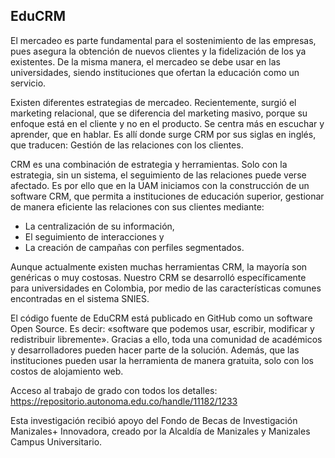 ## EduCRM

El mercadeo es parte fundamental para el sostenimiento de las empresas, pues asegura la obtención de nuevos clientes y la fidelización de los ya existentes. De la misma manera, el mercadeo se debe usar en las universidades, siendo instituciones que ofertan la educación como un servicio.

Existen diferentes estrategias de mercadeo. Recientemente, surgió el marketing relacional, que se diferencia del marketing masivo, porque su enfoque está en el cliente y no en el producto. Se centra más en escuchar y aprender, que en hablar. Es allí donde surge CRM por sus siglas en inglés, que traducen: Gestión de las relaciones con los clientes. 

CRM es una combinación de estrategia y herramientas. Solo con la estrategia, sin un sistema, el seguimiento de las relaciones puede verse afectado. Es por ello que en la UAM iniciamos con la construcción de un software CRM, que permita a instituciones de educación superior, gestionar de manera eficiente las relaciones con sus clientes mediante:  

- La centralización de su información, 
- El seguimiento de interacciones y 
- La creación de campañas con perfiles segmentados. 

Aunque actualmente existen muchas herramientas CRM, la mayoría son genéricas o muy costosas. Nuestro CRM se desarrolló específicamente para universidades en Colombia, por medio de las características comunes encontradas en el sistema SNIES.

El código fuente de EduCRM está publicado en GitHub como un software Open Source. Es decir: «software que podemos usar, escribir, modificar y redistribuir libremente». Gracias a ello, toda una comunidad de académicos y desarrolladores pueden hacer parte de la solución. Además, que las instituciones pueden usar la herramienta de manera gratuita, solo con los costos de alojamiento web.

Acceso al trabajo de grado con todos los detalles: https://repositorio.autonoma.edu.co/handle/11182/1233

Esta investigación recibió apoyo del Fondo de Becas de Investigación Manizales+ Innovadora, creado por la Alcaldía de Manizales y Manizales Campus Universitario.

